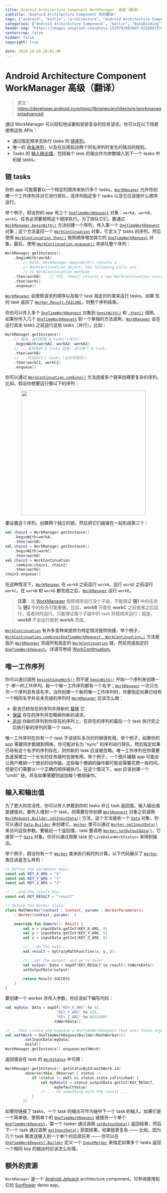 ```yaml
---
title: Android Architecture Component WorkManager  高级（翻译）
subtitle: "Android Architecture Component 系列翻译"
tags: ["android", "kotlin", "architecture", "Android Architecture Component", "aac", "ViewModel", "LiveData", "DataBinding", "Lifecycles", "WorkManager", "翻译"]
categories: ["Android Architecture Component", "kotlin", "DataBinding"]
header-img: "https://images.unsplash.com/photo-1529792083865-d23889753466?ixlib=rb-0.3.5&ixid=eyJhcHBfaWQiOjEyMDd9&s=32475a0b7929a8a98b874ff47bf1bd4c&auto=format&fit=crop&w=2250&q=80"
centercrop: false
hidden: false
copyright: true

date: 2018-10-20 20:01:00
---
```


# Android Architecture Component WorkManager 高级（翻译）

> 原文：<https://developer.android.com/topic/libraries/architecture/workmanager/advanced>

通过 WorkManager 可以轻松地设置和安排复杂的任务请求。你可以在以下场景使用这些 APIs：

- 通过指定顺序去执行 tasks 的 [链序列](https://developer.android.com/topic/libraries/architecture/workmanager/advanced#chained)。
- 唯一的 [命名序列](https://developer.android.com/topic/libraries/architecture/workmanager/advanced#unique)，以及在应用启动两个同名序列时发生的情况的规则。
- Tasks 的 [输入输出值](https://developer.android.com/topic/libraries/architecture/workmanager/advanced#params)，包括每个 task 的输出作为参数输入到下一个 tasks 中的链 tasks。

## 链 tasks

你的 app 可能需要以一个特定的顺序来执行多个 tasks。[`WorkManager`](https://developer.android.com/reference/androidx/work/WorkManager.html) 允许你创建一个工作序列并对它进行排队，该序列指定多个 tasks 以及它应该按什么顺序运行。

举个例子，假设你的 app 有三个 [`OneTimeWorkRequest`](https://developer.android.com/reference/androidx/work/OneTimeWorkRequest.html) 对象：`workA`，`workB`，`workC`。任务必须要按照这个顺序执行。为了排队它们，要通过 [`WorkManager.beginWith()`](https://developer.android.com/reference/androidx/work/WorkManager#beginWith(java.util.List%3Candroidx.work.OneTimeWorkRequest%3E)) 方法创建一个序列，传入第一个 [`OneTimeWorkRequest`](https://developer.android.com/reference/androidx/work/OneTimeWorkRequest.html) 对象；这个方法返回一个 [`WorkContinuation`](https://developer.android.com/reference/androidx/work/WorkContinuation.html) 对象，它定义了 tasks 的序列。然后使用 [`WorkContinuation.then()`](https://developer.android.com/reference/androidx/work/WorkContinuation#then) 按照顺序增加其它的 [`OneTimeWorkRequest`](https://developer.android.com/reference/androidx/work/OneTimeWorkRequest.html) 对象，最后，使用 [`WorkContinuation.enqueue()`](https://developer.android.com/reference/androidx/work/WorkContinuation#enqueue) 来排队整个序列：

```kotlin
WorkManager.getInstance()
    .beginWith(workA)
        // Note: WorkManager.beginWith() returns a
        // WorkContinuation object; the following calls are
        // to WorkContinuation methods
    .then(workB)    // FYI, then() returns a new WorkContinuation instance
    .then(workC)
    .enqueue()
```

[`WorkManager`](https://developer.android.com/reference/androidx/work/WorkManager.html) 会按照请求的顺序以及每个 task 指定的约束来运行 tasks。如果 任何 task 返回了 [`Worker.Result.FAILURE`](https://developer.android.com/reference/androidx/work/Worker.Result#FAILURE)，则整个序列结束。

你也可以传入多个 [`OneTimeWorkRequest`](https://developer.android.com/reference/androidx/work/OneTimeWorkRequest.html) 对象到 [`beginWith()`](https://developer.android.com/reference/androidx/work/WorkManager#beginWith(java.util.List%3Candroidx.work.OneTimeWorkRequest%3E)) 和 [`.then()`](https://developer.android.com/reference/androidx/work/WorkContinuation#then) 调用。如果你传入几个 [`OneTimeWorkRequest`](https://developer.android.com/reference/androidx/work/OneTimeWorkRequest.html) 到一个单独的方法调用，[`WorkManager`](https://developer.android.com/reference/androidx/work/WorkManager.html) 会在运行其余 tasks 之前运行这些 tasks（并行）。比如：

```kotlin
WorkManager.getInstance()
    // 首先，运行所有 A tasks (并行):
    .beginWith(workA1, workA2, workA3)
    // ...当所有的 A tasks 结束, 运行单个 B task:
    .then(workB)
    // ...然后运行 C tasks (以任何顺序):
    .then(workC1, workC2)
    .enqueue()
```

你可以通过 [`WorkContinuation.combine()`](https://developer.android.com/reference/androidx/work/WorkContinuation#combine) 方法连接多个链来创建更复杂的序列。比如，假设你想要运行像以下的序列：

<div style='text-align: center;'>
<img src='https://user-images.githubusercontent.com/5423194/49058154-c3667a00-f23d-11e8-97a0-ca92352ce1ac.png' width=400px/>
</div>

要设置这个序列，创建两个独立的链，然后把它们链接在一起形成第三个：

```kotlin
val chain1 = WorkManager.getInstance()
    .beginWith(workA)
    .then(workB)
val chain2 = WorkManager.getInstance()
    .beginWith(workC)
    .then(workD)
val chain3 = WorkContinuation
    .combine(chain1, chain2)
    .then(workE)
chain3.enqueue()
```

在这种情况下，[`WorkManager`](https://developer.android.com/reference/androidx/work/WorkManager.html) 在 `workB` 之前运行 `workA`。运行 `workD` 之前运行 `workC`。在 `workB` 和 `workD` 都完成之后，[`WorkManager`](https://developer.android.com/reference/androidx/work/WorkManager.html) 运行 `workE`。

> **注意**：当 [WorkManager](https://developer.android.com/reference/androidx/work/WorkManager.html) 按照顺序运行没个子链，不能保证 **链1** 中的任务与 **链2** 中的任务可能重叠。比如，**workB** 可能在 **workC** 之前或者之后运行，或者同时运行。只能保证每个子链中的 task 将按顺序运行；就是，**workB** 不会运行直到 **workA** 完成。

[`WorkContinuation`](https://developer.android.com/reference/androidx/work/WorkContinuation.html) 有许多变种来提供为特定情况提供快捷。举个例子，[`WorkContinuation.combine(OneTimeWorkRequest, WorkContinuation…)`](https://developer.android.com/reference/androidx/work/WorkContinuation#combine(androidx.work.OneTimeWorkRequest,%20java.util.List%3Candroidx.work.WorkContinuation%3E)) 方法是指示 [`WorkManager`](https://developer.android.com/reference/androidx/work/WorkManager.html) 完成所有指定的 [`WorkContinuation`](https://developer.android.com/reference/androidx/work/WorkContinuation.html) 链，然后完成指定的 [`OneTimeWorkRequest`](https://developer.android.com/reference/androidx/work/OneTimeWorkRequest.html)。详请可参阅 [WorkContinuation](https://developer.android.com/reference/androidx/work/WorkContinuation.html)。

## 唯一工作序列

你可以通过调用 [`beginUniqueWork()`](https://developer.android.com/reference/androidx/work/WorkManager#beginUniqueWork(java.lang.String,%20androidx.work.ExistingWorkPolicy,%20androidx.work.OneTimeWorkRequest...)) 而不是 [`beginWith()`](https://developer.android.com/reference/androidx/work/WorkManager#beginWith(java.util.List%3Candroidx.work.OneTimeWorkRequest%3E)) 开始一个序列来创建一个 *唯一的工作序列*。每一个唯一工作序列都有一个名字；[`WorkManager`](https://developer.android.com/reference/androidx/work/WorkManager.html) 一次只允许一个序列具有该名字。当你创建一个新的唯一工作序列时，你要指定如果已经有一个相同名字并且未完成的序列时 [`WorkManager`](https://developer.android.com/reference/androidx/work/WorkManager.html) 应该怎么做：

- 取消已经存在的序列并用新的 [替换](https://developer.android.com/reference/androidx/work/ExistingWorkPolicy#replace) 它
- [保留](https://developer.android.com/reference/androidx/work/ExistingWorkPolicy#keep) 存在的序列并忽略掉你新的请求。
- [追加](https://developer.android.com/reference/androidx/work/ExistingWorkPolicy#append) 你新的序列到你存在的序列上，在存在的序列的最后一个 task 执行完之后执行新的序列的第一个 task。

唯一工作序列在你有一个 task 不该排队多次的时候很有用。举个例子，如果你的 app 需要同步数据到网络，你可能对名为 “sync” 的序列进行排队，然后指定如果已经有这个名字的序列存在，则你新的 task 应该被忽略。唯一工作序列在你需要去逐渐建立一个长长的任务链时也很有用。举个例子，一个图片编辑 app 可能会让用户撤销一个很长的动作链。这些每个撤销的操作都可能会需要花费一些时间，但是它们需要以一个正确的顺序被执行。在这个情况下，app 应该创建一个 “undo” 链，并且如果需要则追加每个撤销操作。

## 输入和输出值

为了更大的灵活性，你可以传入参数到你的 tasks 并让 task 返回值。输入输出值是键值对。要传入值到一个 task，则需要在你创建 [`WorkRequest`](https://developer.android.com/reference/androidx/work/WorkRequest.html) 对象之前调用 [`WorkRequest.Builder.setInputData()`](https://developer.android.com/reference/androidx/work/WorkRequest.Builder#setinputdata) 方法。这个方法接收一个 [`Data`](https://developer.android.com/reference/androidx/work/Data.html) 对象，你可以通过 [`Data.Builder`](https://developer.android.com/reference/androidx/work/Data.Builder.html) 来创建它。[`Worker`](https://developer.android.com/reference/androidx/work/Worker.html) 类可以通过 [`Worker.getInputData()`](https://developer.android.com/reference/androidx/work/Worker#getinputdata) 来访问这些参数。要输出一个返回值，task 要调用 [`Worker.setOutputData()`](https://developer.android.com/reference/androidx/work/Worker#setoutputdata)，它接受一个 [`Data`](https://developer.android.com/reference/androidx/work/Data.html) 对象。你可以通过观察 task 的 `LiveData<WorkStatus>` 来得到输出。

举个例子，假设你有一个 [`Worker`](https://developer.android.com/reference/androidx/work/Worker.html) 类来执行耗时的计算。以下代码展示了 [`Worker`](https://developer.android.com/reference/androidx/work/Worker.html) 类应该是怎么样的：

```kotlin
// Define the parameter keys:
const val KEY_X_ARG = "X"
const val KEY_Y_ARG = "Y"
const val KEY_Z_ARG = "Z"

// ...and the result key:
const val KEY_RESULT = "result"

// Define the Worker class:
class MathWorker(context : Context, params : WorkerParameters)
    : Worker(context, params)  {

    override fun doWork(): Result {
        val x = inputData.getInt(KEY_X_ARG, 0)
        val y = inputData.getInt(KEY_Y_ARG, 0)
        val z = inputData.getInt(KEY_Z_ARG, 0)

        // ...do the math...
        val result = myCrazyMathFunction(x, y, z);

        //...set the output, and we're done!
        val output: Data = mapOf(KEY_RESULT to result).toWorkData()
        setOutputData(output)

        return Result.SUCCESS
    }
}
```

要创建一个 worker 并传入参数，你应该如下编写代码：

```kotlin
val myData: Data = mapOf("KEY_X_ARG" to 42,
                       "KEY_Y_ARG" to 421,
                       "KEY_Z_ARG" to 8675309)
                     .toWorkData()

// ...then create and enqueue a OneTimeWorkRequest that uses those arguments
val mathWork = OneTimeWorkRequestBuilder<MathWorker>()
        .setInputData(myData)
        .build()
WorkManager.getInstance().enqueue(mathWork)
```

返回值会在 task 的 [`WorkStatus`](https://developer.android.com/reference/androidx/work/WorkStatus.html) 中可用：

```kotlin
WorkManager.getInstance().getStatusById(mathWork.id)
        .observe(this, Observer { status ->
            if (status != null && status.state.isFinished) {
                val myResult = status.outputData.getInt(KEY_RESULT,
                      myDefaultValue)
                // ... do something with the result ...
            }
        })
```

如果你链接了 tasks，一个 task 的输出可作为链中下一个 task 的输入。如果它是一个简单链，使用单个的 [`OneTimeWorkRequest`](https://developer.android.com/reference/androidx/work/OneTimeWorkRequest.html) 链接另一个单个 [`OneTimeWorkRequest`](https://developer.android.com/reference/androidx/work/OneTimeWorkRequest.html)，第一个 tasker 通过调用 [`setOutputData()`](https://developer.android.com/reference/androidx/work/Worker.html#setOutputData(androidx.work.Data)) 返回结果，然后下一个 task 通过调用 [`getInputData()`](https://developer.android.com/reference/androidx/work/Worker.html#getinputdata) 获取结果。如果链更复杂 —— 比如，因为几个 task 都发送输入到一个单个的后续任务 —— 你可以在 [`OneTimeWorkRequest.Builder`](https://developer.android.com/reference/androidx/work/OneTimeWorkRequest.Builder.html) 定义一个 [`InputMerger`](https://developer.android.com/reference/androidx/work/InputMerger.html) 来指定如果多个 tasks 返回一个相同 key 的输出时应该怎么处理。

## 额外的资源

`WorkManager` 是一个 [Android Jetpack](https://developer.android.com/jetpack/) architecture component。可参阅使用到它的 [Sunflower](https://github.com/googlesamples/android-sunflower) demo app。

